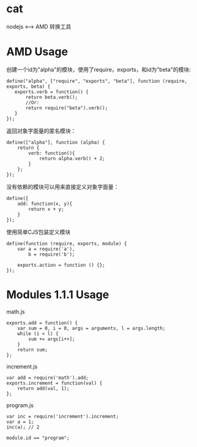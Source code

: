 # cat

nodejs <--> AMD 转换工具

# AMD Usage

创建一个id为"alpha"的模块，使用了require，exports，和id为"beta"的模块:

```
define("alpha", ["require", "exports", "beta"], function (require, exports, beta) {
   exports.verb = function() {
       return beta.verb();
       //Or:
       return require("beta").verb();
   }
});
```

返回对象字面量的匿名模块：

```
define(["alpha"], function (alpha) {
   	return {
	    verb: function(){
	    	return alpha.verb() + 2;
	    }
   	};
});
```

没有依赖的模块可以用来直接定义对象字面量：

```
define({
	add: function(x, y){
		return x + y;
	}
});
```

使用简单CJS包装定义模块

```
define(function (require, exports, module) {
	var a = require('a'),
		b = require('b');

	exports.action = function () {};
});
```

# Modules 1.1.1 Usage

math.js

```
exports.add = function() {
    var sum = 0, i = 0, args = arguments, l = args.length;
    while (i < l) {
        sum += args[i++];
    }
    return sum;
};
```

increment.js

```
var add = require('math').add;
exports.increment = function(val) {
    return add(val, 1);
};
```

program.js

```
var inc = require('increment').increment;
var a = 1;
inc(a); // 2
 
module.id == "program";
```
